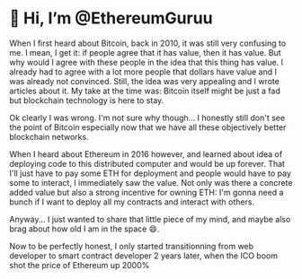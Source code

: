 # 👋 Hi, I’m @EthereumGuruu

When I first heard about Bitcoin, back in 2010, it was still very confusing to me. I mean, I get it:
if people agree that it has value, then it has value. But why would I agree with these people in the
idea that this thing has value. I already had to agree with a lot more people that dollars have value
and I was already not convinced. Still, the idea was very appealing and I wrote articles about it. My
take at the time was: Bitcoin itself might be just a fad but blockchain technology is here to stay.

Ok clearly I was wrong. I'm not sure why though... I honestly still don't see the point of Bitcoin
especially now that we have all these objectively better blockchain networks.

When I heard about Ethereum in 2016 however, and learned about idea of deploying code to this distributed
computer and would be up forever. That I'll just have to pay some ETH for deployment and people would have
to pay some to interact, I immediately saw the value. Not only was there a concrete added value but also
a strong incentive for owning ETH: I'm gonna need a bunch if I want to deploy all my contracts and interact
with others.

Anyway... I just wanted to share that little piece of my mind, and maybe also brag about how old I am in
the space 😄.

Now to be perfectly honest, I only started transitionning from web developer to smart contract developer 2
years later, when the ICO boom shot the price of Ethereum up 2000%
<!---
EthereumGuruu/EthereumGuruu is a ✨ special ✨ repository because its `README.md` (this file) appears on your GitHub profile.
You can click the Preview link to take a look at your changes.
--->
